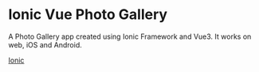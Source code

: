 # Ionic Vue Photo Gallery

A Photo Gallery app created using Ionic Framework  and Vue3.
It works on web, iOS and Android.

[Ionic](https://ionicframework.com/)
